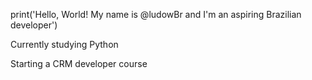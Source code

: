 print('Hello, World! My name is @ludowBr and I'm an aspiring Brazilian developer')

Currently studying Python

Starting a CRM developer course
<!---
LudowBR/LudowBR is a ✨ special ✨ repository because its `README.md` (this file) appears on your GitHub profile.
You can click the Preview link to take a look at your changes.
--->
